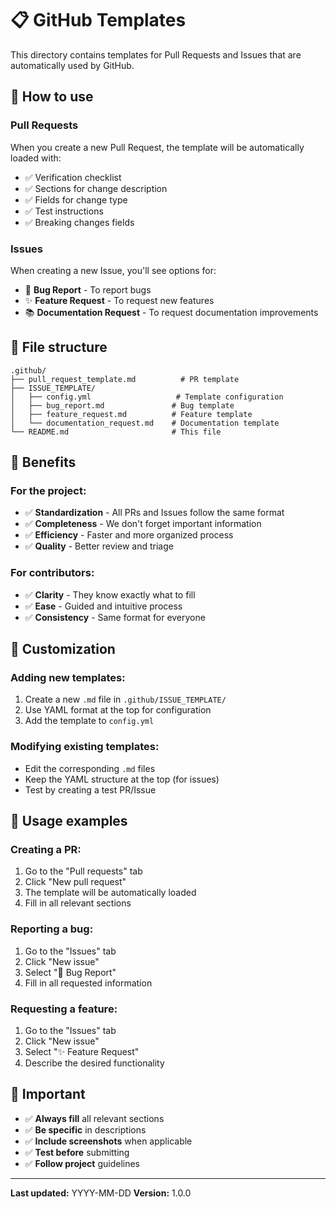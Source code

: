 # 📋 GitHub Templates

This directory contains templates for Pull Requests and Issues that are automatically used by GitHub.

## 🚀 **How to use**

### **Pull Requests**

When you create a new Pull Request, the template will be automatically loaded with:

- ✅ Verification checklist
- ✅ Sections for change description
- ✅ Fields for change type
- ✅ Test instructions
- ✅ Breaking changes fields

### **Issues**

When creating a new Issue, you'll see options for:

- 🐛 **Bug Report** - To report bugs
- ✨ **Feature Request** - To request new features
- 📚 **Documentation Request** - To request documentation improvements

## 📁 **File structure**

```
.github/
├── pull_request_template.md          # PR template
├── ISSUE_TEMPLATE/
│   ├── config.yml                   # Template configuration
│   ├── bug_report.md               # Bug template
│   ├── feature_request.md          # Feature template
│   └── documentation_request.md    # Documentation template
└── README.md                       # This file
```

## 🎯 **Benefits**

### **For the project:**

- ✅ **Standardization** - All PRs and Issues follow the same format
- ✅ **Completeness** - We don't forget important information
- ✅ **Efficiency** - Faster and more organized process
- ✅ **Quality** - Better review and triage

### **For contributors:**

- ✅ **Clarity** - They know exactly what to fill
- ✅ **Ease** - Guided and intuitive process
- ✅ **Consistency** - Same format for everyone

## 🔧 **Customization**

### **Adding new templates:**

1. Create a new `.md` file in `.github/ISSUE_TEMPLATE/`
2. Use YAML format at the top for configuration
3. Add the template to `config.yml`

### **Modifying existing templates:**

- Edit the corresponding `.md` files
- Keep the YAML structure at the top (for issues)
- Test by creating a test PR/Issue

## 📝 **Usage examples**

### **Creating a PR:**

1. Go to the "Pull requests" tab
2. Click "New pull request"
3. The template will be automatically loaded
4. Fill in all relevant sections

### **Reporting a bug:**

1. Go to the "Issues" tab
2. Click "New issue"
3. Select "🐛 Bug Report"
4. Fill in all requested information

### **Requesting a feature:**

1. Go to the "Issues" tab
2. Click "New issue"
3. Select "✨ Feature Request"
4. Describe the desired functionality

## 🚨 **Important**

- ✅ **Always fill** all relevant sections
- ✅ **Be specific** in descriptions
- ✅ **Include screenshots** when applicable
- ✅ **Test before** submitting
- ✅ **Follow project** guidelines

---

**Last updated:** YYYY-MM-DD
**Version:** 1.0.0
